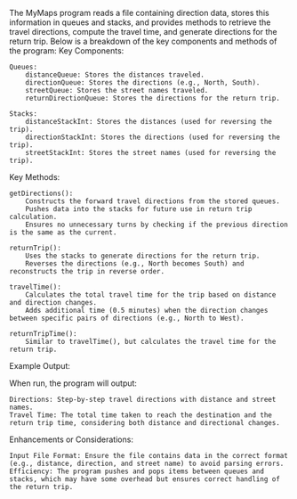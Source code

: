 The MyMaps program reads a file containing direction data, stores this information in queues and stacks, and provides methods to retrieve the travel directions, compute the travel time, and generate directions for the return trip. Below is a breakdown of the key components and methods of the program:
Key Components:

    Queues:
        distanceQueue: Stores the distances traveled.
        directionQueue: Stores the directions (e.g., North, South).
        streetQueue: Stores the street names traveled.
        returnDirectionQueue: Stores the directions for the return trip.

    Stacks:
        distanceStackInt: Stores the distances (used for reversing the trip).
        directionStackInt: Stores the directions (used for reversing the trip).
        streetStackInt: Stores the street names (used for reversing the trip).

Key Methods:

    getDirections():
        Constructs the forward travel directions from the stored queues.
        Pushes data into the stacks for future use in return trip calculation.
        Ensures no unnecessary turns by checking if the previous direction is the same as the current.

    returnTrip():
        Uses the stacks to generate directions for the return trip.
        Reverses the directions (e.g., North becomes South) and reconstructs the trip in reverse order.

    travelTime():
        Calculates the total travel time for the trip based on distance and direction changes.
        Adds additional time (0.5 minutes) when the direction changes between specific pairs of directions (e.g., North to West).

    returnTripTime():
        Similar to travelTime(), but calculates the travel time for the return trip.

Example Output:

When run, the program will output:

    Directions: Step-by-step travel directions with distance and street names.
    Travel Time: The total time taken to reach the destination and the return trip time, considering both distance and directional changes.

Enhancements or Considerations:

    Input File Format: Ensure the file contains data in the correct format (e.g., distance, direction, and street name) to avoid parsing errors.
    Efficiency: The program pushes and pops items between queues and stacks, which may have some overhead but ensures correct handling of the return trip.
